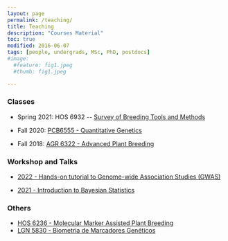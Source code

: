 ```yaml
---
layout: page
permalink: /teaching/
title: Teaching
description: "Courses Material"
toc: true
modified: 2016-06-07
tags: [people, undergrads, MSc, PhD, postdocs]
#image:
  #feature: fig1.jpeg
  #thumb: fig1.jpeg

---
```



### Classes

- Spring 2021: HOS 6932 -- [Survey of Breeding Tools and Methods](class/survey/index.md)

- Fall 2020: [PCB6555 - Quantitative Genetics](class/quantGenetic/index.md)
- Fall 2018: [AGR 6322 - Advanced Plant Breeding](class/ad_plant/index.md)

### Workshop and Talks 

- [2022 - Hands-on tutorial to Genome-wide Association Studies (GWAS)](class/GWAS/index.md)


- [2021 - Introduction to Bayesian Statistics](class/Bayesian/index.md)


### Others

- [HOS 6236 - Molecular Marker Assisted Plant Breeding](https://hos6236.github.io/) 
- [LGN 5830 - Biometria de Marcadores Genéticos](http://augustogarcia.me/Biometria-de-Marcadores/)
